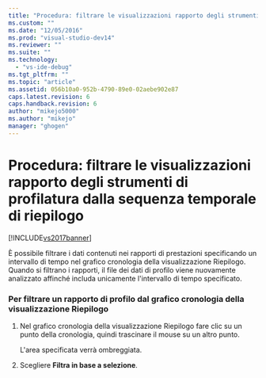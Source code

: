 ```yaml
---
title: "Procedura: filtrare le visualizzazioni rapporto degli strumenti di profilatura dalla sequenza temporale di riepilogo | Microsoft Docs"
ms.custom: ""
ms.date: "12/05/2016"
ms.prod: "visual-studio-dev14"
ms.reviewer: ""
ms.suite: ""
ms.technology: 
  - "vs-ide-debug"
ms.tgt_pltfrm: ""
ms.topic: "article"
ms.assetid: 056b10a0-952b-4790-89e0-02aebe902e87
caps.latest.revision: 6
caps.handback.revision: 6
author: "mikejo5000"
ms.author: "mikejo"
manager: "ghogen"
---
```

# Procedura: filtrare le visualizzazioni rapporto degli strumenti di profilatura dalla sequenza temporale di riepilogo
[!INCLUDE[vs2017banner](../code-quality/includes/vs2017banner.md)]

È possibile filtrare i dati contenuti nei rapporti di prestazioni specificando un intervallo di tempo nel grafico cronologia della visualizzazione Riepilogo.  Quando si filtrano i rapporti, il file dei dati di profilo viene nuovamente analizzato affinché includa unicamente l'intervallo di tempo specificato.  
  
### Per filtrare un rapporto di profilo dal grafico cronologia della visualizzazione Riepilogo  
  
1.  Nel grafico cronologia della visualizzazione Riepilogo fare clic su un punto della cronologia, quindi trascinare il mouse su un altro punto.  
  
     L'area specificata verrà ombreggiata.  
  
2.  Scegliere **Filtra in base a selezione**.
